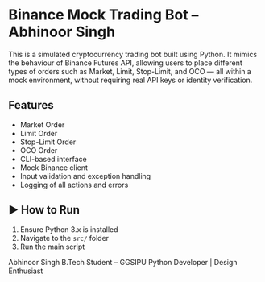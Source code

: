# Binance Mock Trading Bot – Abhinoor Singh

This is a simulated cryptocurrency trading bot built using Python. It mimics the behaviour of Binance Futures API, allowing users to place different types of orders such as Market, Limit, Stop-Limit, and OCO — all within a mock environment, without requiring real API keys or identity verification.

## Features

-  Market Order
-  Limit Order
-  Stop-Limit Order
-  OCO Order
-  CLI-based interface
-  Mock Binance client 
-  Input validation and exception handling
-  Logging of all actions and errors


## ▶ How to Run

1. Ensure Python 3.x is installed
2. Navigate to the `src/` folder
3. Run the main script

Abhinoor Singh
B.Tech Student – GGSIPU
Python Developer | Design Enthusiast


